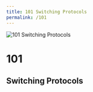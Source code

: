 ```yaml
---
title: 101 Switching Protocols
permalink: /101
---
```

<div>
    <img src="http://i.imgur.com/p767VEv.jpg" alt="101 Switching Protocols" />
    <h1>101</h1>
    <h2>Switching Protocols</h2>
</div>
